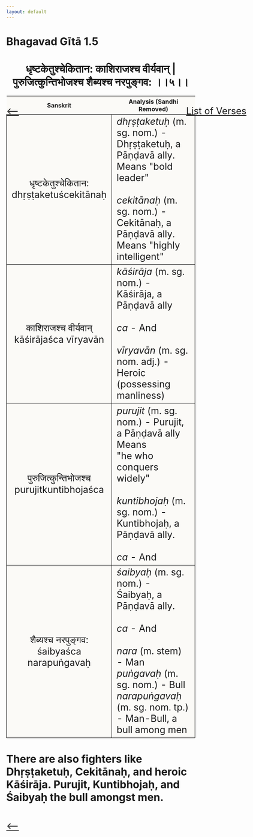 ```yaml
---
layout: default
---
```

<!---
Text can be **bold**, _italic_, or ~~strikethrough~~.

[Link to another page](./another-page.html)

There should be whitespace between paragraphs.

There should be whitespace between paragraphs. We recommend including a README, or a file with information about your project.
--->

# Bhagavad Gītā 1.5

<style>
table {
  border-collapse: collapse;
  border-style: hidden;
}
th {
  background: #FBFAF7;
}
td {
  font-size: 25px;
  background: #FBFAF7;
  border: 1px solid black;
}
div.move {
  font-size: 25px;
}
</style>

<h1 style="text-align:center">
धृष्टकेतुश्चेकितान: काशिराजश्च वीर्यवान् |<br>
पुरुजित्कुन्तिभोजश्च शैब्यश्च नरपुङ्गव: ।।५।।
</h1>
<div class="move" style="position:relative;min-width:960px">
 <p style="position: absolute;left:480px;top:0"><a href="./ch1.html">List of Verses</a></p>
</div>
<div class="move" style="position:relative;min-width:960px">
 <p style="position: absolute;left:0;top:0"><a href="./v1-4.html">⟵</a></p>
</div>
<div class="move" style="position:relative;min-width:960px">
 <p style="position: absolute;right:0;top:0"><a href="./v1-6.html">⟶</a></p>
</div>

| Sanskrit | Analysis (Sandhi Removed) |
|:-:|-|
|  धृष्टकेतुश्चेकितान:<br>dhṛṣṭaketuścekitānaḥ  | <em>dhṛṣṭaketuḥ</em> (m. sg. nom.) - Dhṛṣṭaketuḥ, a Pāṇḍavā ally.<br>Means "bold leader"<br><br><em>cekitānaḥ</em> (m. sg. nom.) - Cekitānaḥ, a Pāṇḍavā ally. <br>Means "highly intelligent" |
| काशिराजश्च वीर्यवान्<br>kāśirājaśca vīryavān | <em>kāśirāja</em> (m. sg. nom.) - Kāśirāja, a Pāṇḍavā ally<br><br><em>ca</em> - And<br><br><em>vīryavān</em> (m. sg. nom. adj.) - Heroic (possessing manliness) |
|  पुरुजित्कुन्तिभोजश्च<br>purujitkuntibhojaśca  | <em>purujit</em> (m. sg. nom.) - Purujit, a Pāṇḍavā ally Means<br>"he who conquers widely"<br><br><em>kuntibhojaḥ</em> (m. sg. nom.) - Kuntibhojaḥ, a Pāṇḍavā ally. <br><br><em>ca</em> - And |
|  शैब्यश्च नरपुङ्गव:<br>śaibyaśca narapuṅgavaḥ | <em>śaibyaḥ</em> (m. sg. nom.) - Śaibyaḥ, a Pāṇḍavā ally.<br><br><em>ca</em> - And<br><br><em>nara</em> (m. stem) - Man<br><em>puṅgavaḥ</em> (m. sg. nom.) - Bull<br><em>narapuṅgavaḥ</em> (m. sg. nom. tp.) - Man-Bull, a bull among men |

<h1>
There are also fighters like Dhṛṣṭaketuḥ, Cekitānaḥ, and heroic Kāśirāja.
Purujit, Kuntibhojaḥ, and Śaibyaḥ the bull amongst men.
</h1>
<div class="move" style="position:relative;min-width:960px">
 <p style="position: absolute;left:0;top:0"><a href="./v1-4.html">⟵</a></p>
</div>
<div class="move" style="position:relative;min-width:960px">
 <p style="position: absolute;right:0;top:0"><a href="./v1-6.html">⟶</a></p>
</div>
